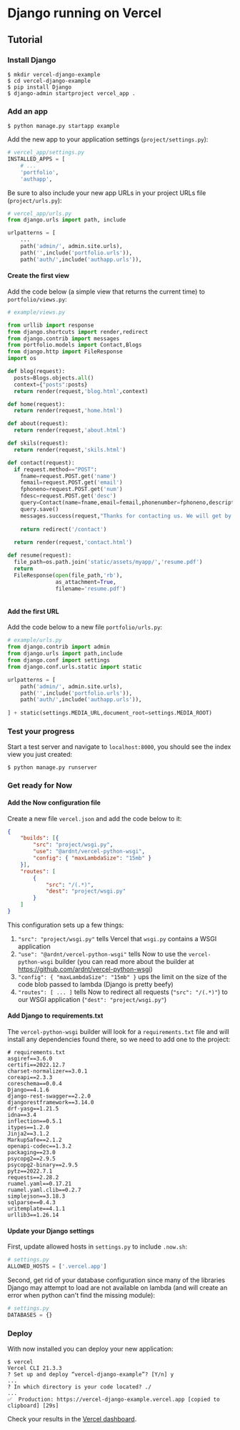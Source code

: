 # Django running on Vercel


## Tutorial


### Install Django

```
$ mkdir vercel-django-example
$ cd vercel-django-example
$ pip install Django
$ django-admin startproject vercel_app .
```

### Add an app

```
$ python manage.py startapp example
```

Add the new app to your application settings (`project/settings.py`):
```python
# vercel_app/settings.py
INSTALLED_APPS = [
    # ...
    'portfolio',
    'authapp',

```

Be sure to also include your new app URLs in your project URLs file (`project/urls.py`):
```python
# vercel_app/urls.py
from django.urls import path, include

urlpatterns = [
    ...
    path('admin/', admin.site.urls),
    path('',include('portfolio.urls')),
    path('auth/',include('authapp.urls')),
```


#### Create the first view

Add the code below (a simple view that returns the current time) to `portfolio/views.py`:
```python
# example/views.py

from urllib import response
from django.shortcuts import render,redirect
from django.contrib import messages
from portfolio.models import Contact,Blogs
from django.http import FileResponse 
import os

def blog(request):
  posts=Blogs.objects.all()
  context={"posts":posts}
  return render(request,'blog.html',context)

def home(request):
  return render(request,'home.html')

def about(request):
  return render(request,'about.html')

def skils(request):
  return render(request,'skils.html')

def contact(request):
  if request.method=="POST":
    fname=request.POST.get('name')
    femail=request.POST.get('email')
    fphoneno=request.POST.get('num')
    fdesc=request.POST.get('desc')
    query=Contact(name=fname,email=femail,phonenumber=fphoneno,description=fdesc)
    query.save()
    messages.success(request,"Thanks for contacting us. We will get by you soon!")
    
    return redirect('/contact')
  
  return render(request,'contact.html')

def resume(request):
  file_path=os.path.join('static/assets/myapp/','resume.pdf')
  return
  FileResponse(open(file_path,'rb'),
               as_attachment=True,
               filename='resume.pdf')
  
```


#### Add the first URL

Add the code below to a new file `portfolio/urls.py`:
```python
# example/urls.py
from django.contrib import admin
from django.urls import path,include
from django.conf import settings
from django.conf.urls.static import static

urlpatterns = [
    path('admin/', admin.site.urls),
    path('',include('portfolio.urls')),
    path('auth/',include('authapp.urls')),
    
] + static(settings.MEDIA_URL,document_root=settings.MEDIA_ROOT)

```


### Test your progress

Start a test server and navigate to `localhost:8000`, you should see the index view you just
created:
```
$ python manage.py runserver
```

### Get ready for Now

#### Add the Now configuration file

Create a new file `vercel.json` and add the code below to it:
```json
{
    "builds": [{
        "src": "project/wsgi.py",
        "use": "@ardnt/vercel-python-wsgi",
        "config": { "maxLambdaSize": "15mb" }
    }],
    "routes": [
        {
            "src": "/(.*)",
            "dest": "project/wsgi.py"
        }
    ]
}

```
This configuration sets up a few things:
1. `"src": "project/wsgi.py"` tells Vercel that `wsgi.py` contains a WSGI application
2. `"use": "@ardnt/vercel-python-wsgi"` tells Now to use the `vercel-python-wsgi` builder (you can
   read more about the builder at https://github.com/ardnt/vercel-python-wsgi)
3. `"config": { "maxLambdaSize": "15mb" }` ups the limit on the size of the code blob passed to
   lambda (Django is pretty beefy)
4. `"routes": [ ... ]` tells Now to redirect all requests (`"src": "/(.*)"`) to our WSGI
   application (`"dest": "project/wsgi.py"`)


#### Add Django to requirements.txt

The `vercel-python-wsgi` builder will look for a `requirements.txt` file and will
install any dependencies found there, so we need to add one to the project:
```
# requirements.txt
asgiref==3.6.0
certifi==2022.12.7
charset-normalizer==3.0.1
coreapi==2.3.3
coreschema==0.0.4
Django==4.1.6
django-rest-swagger==2.2.0
djangorestframework==3.14.0
drf-yasg==1.21.5
idna==3.4
inflection==0.5.1
itypes==1.2.0
Jinja2==3.1.2
MarkupSafe==2.1.2
openapi-codec==1.3.2
packaging==23.0
psycopg2==2.9.5
psycopg2-binary==2.9.5
pytz==2022.7.1
requests==2.28.2
ruamel.yaml==0.17.21
ruamel.yaml.clib==0.2.7
simplejson==3.18.3
sqlparse==0.4.3
uritemplate==4.1.1
urllib3==1.26.14
```


#### Update your Django settings

First, update allowed hosts in `settings.py` to include `.now.sh`:
```python
# settings.py
ALLOWED_HOSTS = ['.vercel.app']
```

Second, get rid of your database configuration since many of the libraries Django may attempt to
load are not available on lambda (and will create an error when python can't find the missing
module):
```python
# settings.py
DATABASES = {}
```


### Deploy

With now installed you can deploy your new application:
```
$ vercel
Vercel CLI 21.3.3
? Set up and deploy “vercel-django-example”? [Y/n] y
...
? In which directory is your code located? ./
...
✅  Production: https://vercel-django-example.vercel.app [copied to clipboard] [29s]
```

Check your results in the [Vercel dashboard](https://vercel.com/dashboard).
